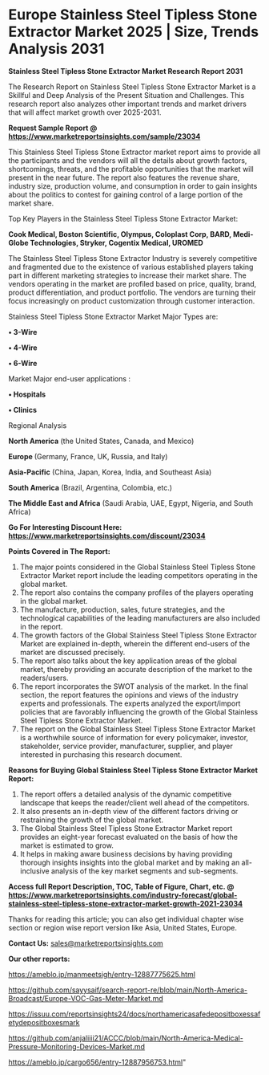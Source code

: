 # Europe Stainless Steel Tipless Stone Extractor Market 2025 | Size, Trends Analysis 2031

<strong>Stainless Steel Tipless Stone Extractor Market Research Report 2031</strong>

The Research Report on Stainless Steel Tipless Stone Extractor Market is a Skillful and Deep Analysis of the Present Situation and Challenges. This research report also analyzes other important trends and market drivers that will affect market growth over 2025-2031.

<strong>Request Sample Report @ <a href=https://www.marketreportsinsights.com/sample/23034>https://www.marketreportsinsights.com/sample/23034</a></strong>

This Stainless Steel Tipless Stone Extractor market report aims to provide all the participants and the vendors will all the details about growth factors, shortcomings, threats, and the profitable opportunities that the market will present in the near future. The report also features the revenue share, industry size, production volume, and consumption in order to gain insights about the politics to contest for gaining control of a large portion of the market share.

Top Key Players in the Stainless Steel Tipless Stone Extractor Market:

<strong>Cook Medical, Boston Scientific, Olympus, Coloplast Corp, BARD, Medi-Globe Technologies, Stryker, Cogentix Medical, UROMED</strong>

The Stainless Steel Tipless Stone Extractor Industry is severely competitive and fragmented due to the existence of various established players taking part in different marketing strategies to increase their market share. The vendors operating in the market are profiled based on price, quality, brand, product differentiation, and product portfolio. The vendors are turning their focus increasingly on product customization through customer interaction.

Stainless Steel Tipless Stone Extractor Market Major Types are:

<strong>• 3-Wire

• 4-Wire

• 6-Wire</strong>

Market Major end-user applications :

<strong>• Hospitals

• Clinics</strong>

Regional Analysis

</u><strong><b>North America</b></strong> (the United States, Canada, and Mexico)

<strong><b>Europe </b></strong>(Germany, France, UK, Russia, and Italy)

<strong><b>Asia-Pacific</b></strong> (China, Japan, Korea, India, and Southeast Asia)

<strong><b>South America</b></strong> (Brazil, Argentina, Colombia, etc.)

<strong><b>The Middle East and Africa</b></strong> (Saudi Arabia, UAE, Egypt, Nigeria, and South Africa)

<strong>Go For Interesting Discount Here: <a href=https://www.marketreportsinsights.com/discount/23034>https://www.marketreportsinsights.com/discount/23034</a></strong>

<strong>Points Covered in The Report:</strong>
<ol>
  <li>The major points considered in the Global Stainless Steel Tipless Stone Extractor Market report include the leading competitors operating in the global market.</li>
  <li>The report also contains the company profiles of the players operating in the global market.</li>
  <li>The manufacture, production, sales, future strategies, and the technological capabilities of the leading manufacturers are also included in the report.</li>
  <li>The growth factors of the Global Stainless Steel Tipless Stone Extractor Market are explained in-depth, wherein the different end-users of the market are discussed precisely.</li>
  <li>The report also talks about the key application areas of the global market, thereby providing an accurate description of the market to the readers/users.</li>
  <li>The report incorporates the SWOT analysis of the market. In the final section, the report features the opinions and views of the industry experts and professionals. The experts analyzed the export/import policies that are favorably influencing the growth of the Global Stainless Steel Tipless Stone Extractor Market.</li>
  <li>The report on the Global Stainless Steel Tipless Stone Extractor Market is a worthwhile source of information for every policymaker, investor, stakeholder, service provider, manufacturer, supplier, and player interested in purchasing this research document.</li>
</ol>
<strong>Reasons for Buying Global Stainless Steel Tipless Stone Extractor Market Report:</strong>

<ol>
  <li>The report offers a detailed analysis of the dynamic competitive landscape that keeps the reader/client well ahead of the competitors.</li>
  <li>It also presents an in-depth view of the different factors driving or restraining the growth of the global market.</li>
  <li>The Global Stainless Steel Tipless Stone Extractor Market report provides an eight-year forecast evaluated on the basis of how the market is estimated to grow.</li>
  <li>It helps in making aware business decisions by having providing thorough insights insights into the global market and by making an all-inclusive analysis of the key market segments and sub-segments.</li>
</ol>
<strong>Access full Report Description, TOC, Table of Figure, Chart, etc. @ <a href=https://www.marketreportsinsights.com/industry-forecast/global-stainless-steel-tipless-stone-extractor-market-growth-2021-23034>https://www.marketreportsinsights.com/industry-forecast/global-stainless-steel-tipless-stone-extractor-market-growth-2021-23034</a></strong>


Thanks for reading this article; you can also get individual chapter wise section or region wise report version like Asia, United States, Europe.

<strong>Contact Us:</strong>
sales@marketreportsinsights.com

<strong>Our other reports:</strong>

<a href=https://ameblo.jp/manmeetsigh/entry-12887775625.html>https://ameblo.jp/manmeetsigh/entry-12887775625.html</a>

<a href=https://github.com/sayysaif/search-report-re/blob/main/North-America-Broadcast/Europe-VOC-Gas-Meter-Market.md>https://github.com/sayysaif/search-report-re/blob/main/North-America-Broadcast/Europe-VOC-Gas-Meter-Market.md</a>

<a href=https://issuu.com/reportsinsights24/docs/northamericasafedepositboxessafetydepositboxesmark>https://issuu.com/reportsinsights24/docs/northamericasafedepositboxessafetydepositboxesmark</a>

<a href=https://github.com/anjaliiii21/ACCC/blob/main/North-America-Medical-Pressure-Monitoring-Devices-Market.md>https://github.com/anjaliiii21/ACCC/blob/main/North-America-Medical-Pressure-Monitoring-Devices-Market.md</a>

<a href=https://ameblo.jp/cargo656/entry-12887956753.html>https://ameblo.jp/cargo656/entry-12887956753.html</a>"

